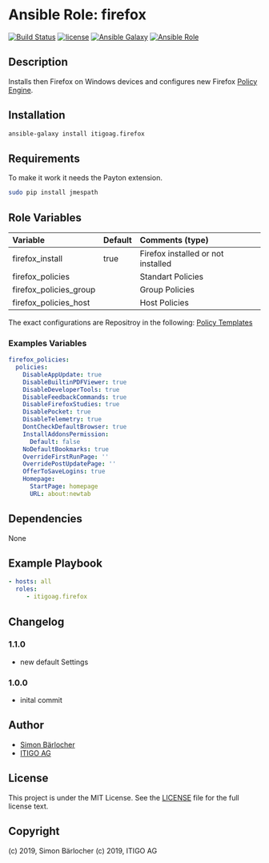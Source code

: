 # Ansible Role: firefox

[![Build Status](https://img.shields.io/travis/itigoag/ansible.firefox.svg?branch=master&style=popout-square)](https://travis-ci.org/itigoag/ansible.firefox) [![license](https://img.shields.io/github/license/mashape/apistatus.svg?style=popout-square)](https://sbaerlo.ch/licence) [![Ansible Galaxy](http://img.shields.io/badge/ansible--galaxy-firefox-blue.svg?style=popout-square)](https://galaxy.ansible.com/itigoag/firefox) [![Ansible Role](https://img.shields.io/ansible/role/d/30128.svg?style=popout-square)](https://galaxy.ansible.com/itigoag/firefox)

## Description

Installs then Firefox on Windows devices and configures new Firefox [Policy Engine](https://github.com/mozilla/policy-templates/blob/master/README.md).

## Installation

```bash
ansible-galaxy install itigoag.firefox
```

## Requirements

To make it work it needs the Payton extension.

```bash
sudo pip install jmespath
```

## Role Variables

| Variable             | Default     | Comments (type)                                   |
| :---                 | :---        | :---                                              |
| firefox_install | true | Firefox installed or not installed |
| firefox_policies | | Standart Policies |
| firefox_policies_group | | Group Policies |
| firefox_policies_host | | Host Policies |

The exact configurations are Repositroy in the following: [Policy Templates](https://github.com/mozilla/policy-templates/blob/master/README.md)

### Examples Variables

```yml
firefox_policies:
  policies:
    DisableAppUpdate: true
    DisableBuiltinPDFViewer: true
    DisableDeveloperTools: true
    DisableFeedbackCommands: true
    DisableFirefoxStudies: true
    DisablePocket: true
    DisableTelemetry: true
    DontCheckDefaultBrowser: true
    InstallAddonsPermission:
      Default: false
    NoDefaultBookmarks: true
    OverrideFirstRunPage: ''
    OverridePostUpdatePage: ''
    OfferToSaveLogins: true
    Homepage:
      StartPage: homepage
      URL: about:newtab
```

## Dependencies

None

## Example Playbook

```yml
- hosts: all
  roles:
     - itigoag.firefox
```

## Changelog

### 1.1.0

* new default Settings

### 1.0.0

* inital commit

## Author

* [Simon Bärlocher](https://sbaerlocher.ch)
* [ITIGO AG](https://www.itigo.ch)

## License

This project is under the MIT License. See the [LICENSE](licence) file for the full license text.

## Copyright

(c) 2019, Simon Bärlocher
(c) 2019, ITIGO AG
